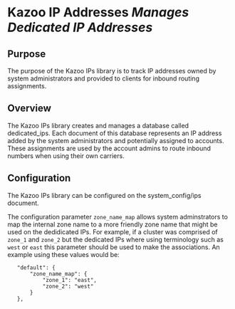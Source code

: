 # Kazoo IP Addresses *Manages Dedicated IP Addresses*

## Purpose
The purpose of the Kazoo IPs library is to track IP addresses owned by system administrators and provided to clients for inbound routing assignments.

## Overview
The Kazoo IPs library creates and manages a database called dedicated_ips.  Each document of this database represents an IP address added by the system administrators and potentially assigned to accounts.  These assignments are used by the account admins to route inbound numbers when using their own carriers.

## Configuration
The Kazoo IPs library can be configured on the system_config/ips document.


The configuration parameter `zone_name_map` allows system adminstrators to map the internal zone name to a more friendly zone name that might be used on the dedidicated IPs.  For example, if a cluster was comprised of `zone_1` and `zone_2` but the dedicated IPs where using terminology such as `west` or `east` this parameter should be used to make the associations.  An example using these values would be:

```
   "default": {
       "zone_name_map": {
           "zone_1": "east",
           "zone_2": "west"
       }
   },
```
